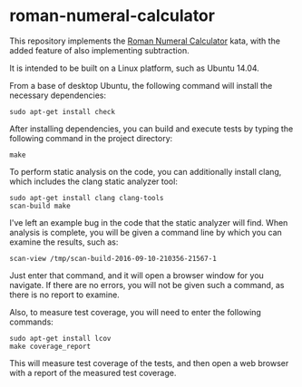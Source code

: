 # roman-numeral-calculator

This repository implements the
[Roman Numeral Calculator](http://codingdojo.org/cgi-bin/index.pl?KataRomanCalculator) kata,
with the added feature of also implementing subtraction.

It is intended to be built on a Linux platform, such as Ubuntu 14.04.

From a base of desktop Ubuntu, the following command will install the necessary dependencies:

```
sudo apt-get install check
```

After installing dependencies, you can build and execute tests by typing the following command
in the project directory:

```
make
```

To perform static analysis on the code, you can additionally install clang, which includes the
clang static analyzer tool:

```
sudo apt-get install clang clang-tools
scan-build make
```

I've left an example bug in the code that the static analyzer will find.  When analysis is complete,
you will be given a command line by which you can examine the results, such as:

```
scan-view /tmp/scan-build-2016-09-10-210356-21567-1
```

Just enter that command, and it will open a browser window for you navigate.  If there are no errors,
you will not be given such a command, as there is no report to examine.

Also, to measure test coverage, you will need to enter the following commands:

```
sudo apt-get install lcov
make coverage_report
```

This will measure test coverage of the tests, and then open a web browser with a report of the
measured test coverage.

